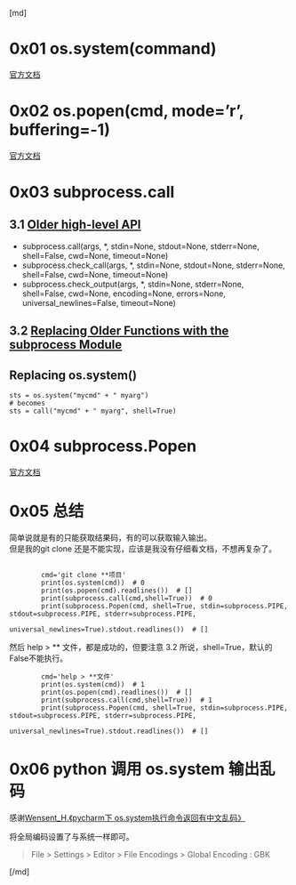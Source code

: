 [md]

# 0x01 os.system(command)
[官方文档](https://docs.python.org/3.6/library/os.html#os.system)

# 0x02 os.popen(cmd, mode=’r’, buffering=-1)
[官方文档](https://docs.python.org/3.6/library/os.html#os.popen)

# 0x03 subprocess.call
## 3.1 [Older high-level API](https://docs.python.org/3.6/library/subprocess.html#older-high-level-api)
* subprocess.call(args, *, stdin=None, stdout=None, stderr=None, shell=False, cwd=None, timeout=None)
* subprocess.check_call(args, *, stdin=None, stdout=None, stderr=None, shell=False, cwd=None, timeout=None)
* subprocess.check_output(args, *, stdin=None, stderr=None, shell=False, cwd=None, encoding=None, errors=None, universal_newlines=False, timeout=None)

## 3.2 [Replacing Older Functions with the subprocess Module](https://docs.python.org/3.6/library/subprocess.html#replacing-older-functions-with-the-subprocess-module)
## Replacing os.system()
```
sts = os.system("mycmd" + " myarg")
# becomes
sts = call("mycmd" + " myarg", shell=True)
```

# 0x04 subprocess.Popen
[官方文档](https://docs.python.org/3.6/library/subprocess.html#subprocess.Popen)

# 0x05 总结
简单说就是有的只能获取结果码，有的可以获取输入输出。  
但是我的git clone 还是不能实现，应该是我没有仔细看文档，不想再复杂了。
```

        cmd='git clone **项目'
        print(os.system(cmd))  # 0
        print(os.popen(cmd).readlines())  # []
        print(subprocess.call(cmd,shell=True))  # 0
        print(subprocess.Popen(cmd, shell=True, stdin=subprocess.PIPE, stdout=subprocess.PIPE, stderr=subprocess.PIPE,
                               universal_newlines=True).stdout.readlines())  # []
```
然后 help > ** 文件，都是成功的，但要注意 3.2 所说，shell=True，默认的False不能执行。
```
        cmd='help > **文件'
        print(os.system(cmd))  # 1
        print(os.popen(cmd).readlines())  # []
        print(subprocess.call(cmd,shell=True))  # 1
        print(subprocess.Popen(cmd, shell=True, stdin=subprocess.PIPE, stdout=subprocess.PIPE, stderr=subprocess.PIPE,
                               universal_newlines=True).stdout.readlines())  # []
```

# 0x06 python 调用 os.system 输出乱码
感谢[Wensent_H.《pycharm下 os.system执行命令返回有中文乱码》](http://blog.csdn.net/Wensent_H/article/details/77088623)

将全局编码设置了与系统一样即可。
> File > Settings > Editor > File Encodings > Global Encoding : GBK

[/md]